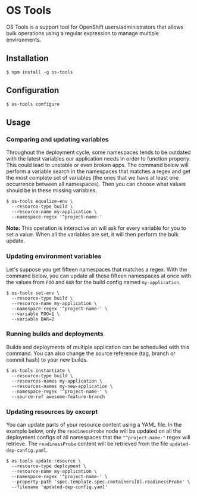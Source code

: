# OS Tools

OS Tools is a support tool for OpenShift users/administrators that allows bulk operations using a regular expression to manage multiple environments.

## Installation

```
$ npm install -g os-tools
```

## Configuration

```
$ os-tools configure
```

## Usage

### Comparing and updating variables

Throughout the deployment cycle, some namespaces tends to be outdated with the latest variables our application needs in order to function properly. This could lead to unstable or even broken apps. The command below will perform a variable search in the namespaces that matches a regex and get the most complete set of variables (the ones that we have at least one occurrence between all namespaces). Then you can choose what values should be in these missing variables.

```
$ os-tools equalize-env \
  --resource-type build \
  --resource-name my-application \
  --namespace-regex '^project-name-'
```

**Note:** This operation is interactive an will ask for every variable for you to set a value. When all the variables are set, it will then perform the bulk update.

### Updating environment variables

Let's suppose you get fifteen namespaces that matches a regex. With the command below, you can update all these fifteen namespaces at once with the values from `FOO` and `BAR` for the build config named `my-application`.

```
$ os-tools set-env \
  --resource-type build \
  --resource-name my-application \
  --namespace-regex '^project-name-' \
  --variable FOO=1 \
  --variable BAR=2
```

### Running builds and deployments

Builds and deployments of multiple application can be schedulled with this command. You can also change the source reference (tag, branch or commit hash) to your new builds.

```
$ os-tools instantiate \
  --resource-type build \
  --resources-names my-application \
  --resources-names my-new-application \
  --namespace-regex '^project-name-' \
  --source-ref awesome-feature-branch
```

### Updating resources by excerpt

You can update parts of your resource content using a YAML file. In the example below, only the `readinessProbe` node will be updated on all the deployment configs of all namespaces that the `"^project-name-"` regex will retrieve. The `readinessProbe` content will be retrieved from the file `updated-dep-config.yaml`.

```
$ os-tools update-resource \
  --resource-type deployment \
  --resource-name my-application \
  --namespace-regex '^project-name-' \
  --property-path 'spec.template.spec.containers[0].readinessProbe' \
  --filename 'updated-dep-config.yaml'
```